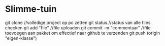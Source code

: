 # Slimme-tuin
git clone //volledige project op pc zetten
git status //status van alle files checken
git add "file" //file uploaden
git commit -m "commentaar" //file toevoegen aan pakket om effectief naar github te verzenden
git push (origin "eigen-klasse")